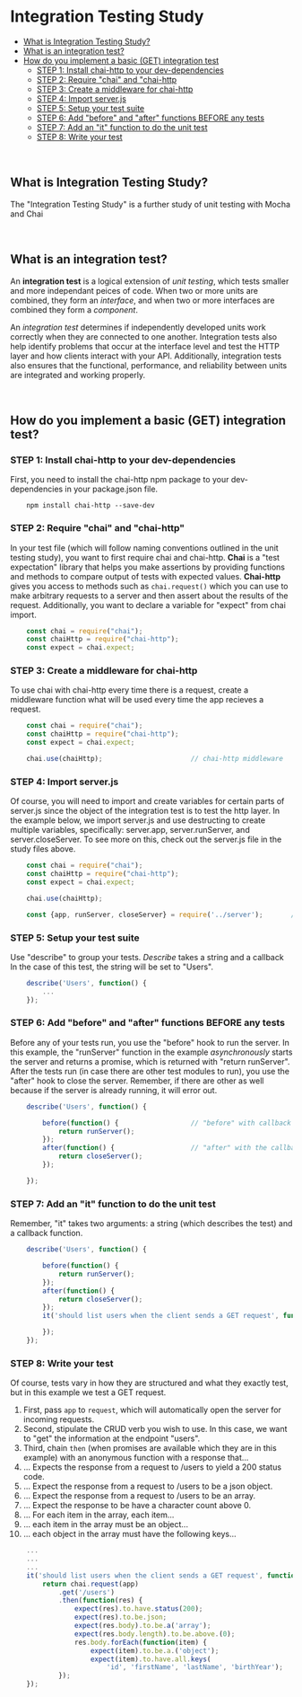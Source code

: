 # Integration Testing Study

* [What is Integration Testing Study?](#)
* [What is an integration test?](#)
* [How do you implement a basic (GET) integration test](#)
   * [STEP 1: Install chai-http to your dev-dependencies](#)
   * [STEP 2: Require "chai" and "chai-http](#)
   * [STEP 3: Create a middleware for chai-http](#)
   * [STEP 4: Import server.js](#)
   * [STEP 5: Setup your test suite](#)
   * [STEP 6: Add "before" and "after" functions BEFORE any tests](#)
   * [STEP 7: Add an "it" function to do the unit test](#)
   * [STEP 8: Write your test](#)

<br>

## What is Integration Testing Study?
The "Integration Testing Study" is a further study of unit testing with Mocha and Chai

<br>

## What is an integration test?
An **integration test** is a logical extension of *unit testing*, which tests smaller and more independant peices of code. When two or more units 
are combined, they form an *interface*, and when two or more interfaces are combined they form a *component*.

An *integration test* determines if independently developed units work correctly when they are connected to one another.  Integration tests also 
help identify problems that occur at the interface level and test the HTTP layer and how clients interact with your API.  Additionally, integration tests also 
ensures that the functional, performance, and reliability between units are integrated and working properly.

<br>

## How do you implement a basic (GET) integration test?

### STEP 1: Install chai-http to your dev-dependencies
First, you need to install the chai-http npm package to your dev-dependencies in your package.json file.
```
    npm install chai-http --save-dev
```

### STEP 2: Require "chai" and "chai-http"
In your test file (which will follow naming conventions outlined in the unit testing study), you want to first require chai and chai-http.  **Chai** is a "test expectation"
library that helps you make assertions by providing functions and methods to compare output of tests with expected values.  **Chai-http** gives you access to methods such as ```chai.request()``` which you can use to make arbitrary requests to a server and then assert about the results of the request.  Additionally, you want to declare a variable for "expect" from chai import.
```JavaScript
    const chai = require("chai");
    const chaiHttp = require("chai-http");
    const expect = chai.expect;
```

### STEP 3: Create a middleware for chai-http
To use chai with chai-http every time there is a request, create a middleware function what will be used every time the app recieves a request.
```JavaScript
    const chai = require("chai");
    const chaiHttp = require("chai-http");
    const expect = chai.expect;

    chai.use(chaiHttp);                      // chai-http middleware
```

### STEP 4: Import server.js
Of course, you will need to import and create variables for certain parts of server.js since the object of the integration test is to test the http layer.  In the example below,
we import server.js and use destructing to create multiple variables, specifically: server.app, server.runServer, and server.closeServer.  To see more on this, check out the server.js
file in the study files above.
```JavaScript
    const chai = require("chai");
    const chaiHttp = require("chai-http");
    const expect = chai.expect;

    chai.use(chaiHttp);

    const {app, runServer, closeServer} = require('../server');       // 3 variables created from server.js
```

### STEP 5: Setup your test suite
Use "describe" to group your tests.  *Describe* takes a string and a callback In the case of this test, the string will be set to "Users".
```JavaScript
    describe('Users', function() {
        ...
    }); 
```

### STEP 6: Add "before" and "after" functions BEFORE any tests
Before any of your tests run, you use the "before" hook to run the server.  In this example, the "runServer" function in the example *asynchronously* starts the server and returns a promise, which is returned with "return runServer".  After the tests run (in case there are other test modules to run), you use the "after" hook to close the server.  Remember, if there are other as well because if the server is already running, it will error out.
```JavaScript
    describe('Users', function() {

        before(function() {                  // "before" with callback to run the server.
            return runServer();
        });
        after(function() {                   // "after" with the callback to close the server.
            return closeServer();
        });

    });
```

### STEP 7: Add an "it" function to do the unit test
Remember, "it" takes two arguments: a string (which describes the test) and a callback function.
```JavaScript
    describe('Users', function() {

        before(function() {                           
            return runServer();
        });
        after(function() {                            
            return closeServer();
        });
        it('should list users when the client sends a GET request', function() {  

        });
    });
```

### STEP 8: Write your test
Of course, tests vary in how they are structured and what they exactly test, but in this example we test a GET request.

1. First, pass ```app``` to ```request```, which will automatically open the server for incoming requests.
2. Second, stipulate the CRUD verb you wish to use. In this case, we want to "get" the information at the endpoint "users".
3. Third, chain ```then``` (when promises are available which they are in this example) with an anonymous function with a response that...
4. ... Expects the response from a request to /users to yield a 200 status code.
5. ... Expect the response from a request to /users to be a json object.
6. ... Expect the response from a request to /users to be an array.
7. ... Expect the response to be have a character count above 0.
8. ... For each item in the array, each item...
9. ... each item in the array must be an object...
10. ... each object in the array must have the following keys...

```JavaScript
    ...
    ...
    ...
    it('should list users when the client sends a GET request', function() { 
        return chai.request(app)          
            .get('/users')         
            .then(function(res) {             
                expect(res).to.have.status(200); 
                expect(res).to.be.json; 
                expect(res.body).to.be.a('array');
                expect(res.body.length).to.be.above.(0); 
                res.body.forEach(function(item) {
                    expect(item).to.be.a.('object'); 
                    expect(item).to.have.all.keys(  
                        'id', 'firstName', 'lastName', 'birthYear');             
            });
    });

```



